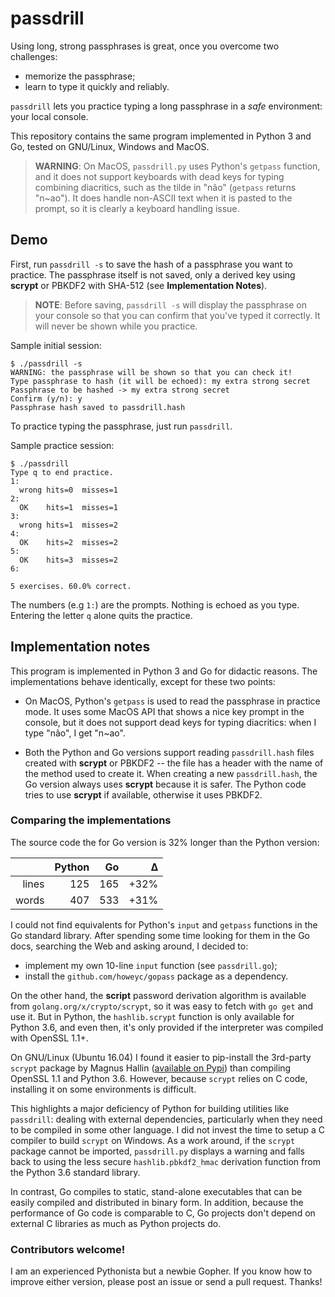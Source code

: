 # passdrill

Using long, strong passphrases is great, once you overcome two challenges:

* memorize the passphrase;
* learn to type it quickly and reliably.

`passdrill` lets you practice typing a long passphrase in a *safe* environment: your local console.

This repository contains the same program implemented in Python 3 and Go, tested on GNU/Linux, Windows and MacOS.

> **WARNING**: On MacOS, `passdrill.py` uses Python's `getpass` function, and it does not support keyboards with dead keys for typing combining diacritics, such as the tilde in "não" (`getpass` returns "n~ao"). It does handle non-ASCII text when it is pasted to the prompt, so it is clearly a keyboard handling issue.


## Demo

First, run `passdrill -s` to save the hash of a passphrase you want to practice. The passphrase itself is not saved, only a derived key using **scrypt** or PBKDF2 with SHA-512 (see **Implementation Notes**).

>  **NOTE**: Before saving, `passdrill -s` will display the passphrase on your console so that you can confirm that you've typed it correctly. It will never be shown while you practice.

Sample initial session:

```
$ ./passdrill -s
WARNING: the passphrase will be shown so that you can check it!
Type passphrase to hash (it will be echoed): my extra strong secret       
Passphrase to be hashed -> my extra strong secret
Confirm (y/n): y
Passphrase hash saved to passdrill.hash
```

To practice typing the passphrase, just run `passdrill`.

Sample practice session:

```
$ ./passdrill
Type q to end practice.
1:
  wrong	hits=0	misses=1
2:
  OK	hits=1	misses=1
3:
  wrong	hits=1	misses=2
4:
  OK	hits=2	misses=2
5:
  OK	hits=3	misses=2
6:

5 exercises. 60.0% correct.
```

The numbers (e.g `1:`) are the prompts. Nothing is echoed as you type. Entering the letter `q` alone quits the practice.


## Implementation notes

This program is implemented in Python 3 and Go for didactic reasons. The implementations behave identically, except for these two points:

* On MacOS, Python's `getpass` is used to read the passphrase in practice mode. It uses some MacOS API that shows a nice key prompt in the console, but it does not support dead keys for typing diacritics: when I type "não", I get "n~ao".

* Both the Python and Go versions support reading `passdrill.hash` files created with **scrypt** or PBKDF2 -- the file has a header with the name of the method used to create it. When creating a new `passdrill.hash`, the Go version always uses **scrypt** because it is safer. The Python code tries to use **scrypt** if available, otherwise it uses PBKDF2.


### Comparing the implementations

The source code the for Go version is 32% longer than the Python version:

|     | Python   | Go   | Δ    |
| ---:| --------:| ----:| ----:| 
|lines| 125      | 165  | +32% |
|words| 407      | 533  | +31% |

I could not find equivalents for Python's `input` and `getpass` functions in the Go standard library. After spending some time looking for them in the Go docs, searching the Web and asking around, I decided to:

* implement my own 10-line `input` function (see `passdrill.go`);
* install the `github.com/howeyc/gopass` package as a dependency.

On the other hand, the **script** password derivation algorithm is available from `golang.org/x/crypto/scrypt`, so it was easy to fetch with `go get` and use it. But in Python, the `hashlib.scrypt` function is only available for Python 3.6, and even then, it's only provided if the interpreter was compiled with OpenSSL 1.1+. 

On GNU/Linux (Ubuntu 16.04) I found it easier to pip-install the 3rd-party `scrypt` package by Magnus Hallin ([available on Pypi](https://pypi.python.org/pypi/scrypt/)) than compiling OpenSSL 1.1 and Python 3.6. However, because `scrypt` relies on C code, installing it on some environments is difficult.

This highlights a major deficiency of Python for building utilities like `passdrill`: dealing with external dependencies, particularly when they need to be compiled in some other language. I did not invest the time to setup a C compiler to build `scrypt` on Windows. As a work around, if the `scrypt` package cannot be imported, `passdrill.py` displays a warning and falls back to using the less secure `hashlib.pbkdf2_hmac` derivation function from the Python 3.6 standard library. 

In contrast, Go compiles to static, stand-alone executables that can be easily compiled and distributed in binary form. In addition, because the performance of Go code is comparable to C, Go projects don't depend on external C libraries as much as Python projects do.


### Contributors welcome!

I am an experienced Pythonista but a newbie Gopher. If you know how to improve either version, please post an issue or send a pull request. Thanks!

